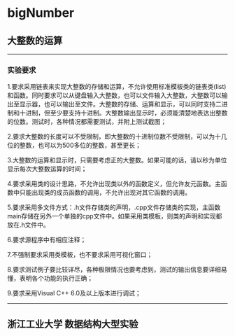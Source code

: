 # bigNumber

## 大整数的运算

----

### 实验要求
1.要求采用链表来实现大整数的存储和运算，不允许使用标准模板类的链表类(list)和函数。同时要求可以从键盘输入大整数，也可以文件输入大整数，大整数可以输出至显示器，也可以输出至文件。大整数的存储、运算和显示，可以同时支持二进制和十进制，但至少要支持十进制。大整数输出显示时，必须能清楚地表达出整数的位数。测试时，各种情况都需要测试，并附上测试截图；

2.要求大整数的长度可以不受限制，即大整数的十进制位数不受限制，可以为十几位的整数，也可以为500多位的整数，甚至更长；

3.大整数的运算和显示时，只需要考虑正的大整数。如果可能的话，请以秒为单位显示每次大整数运算的时间；

4.要求采用类的设计思路，不允许出现类以外的函数定义，但允许友元函数。主函数中只能出现类的成员函数的调用，不允许出现对其它函数的调用。

5.要求采用多文件方式：.h文件存储类的声明，.cpp文件存储类的实现，主函数main存储在另外一个单独的cpp文件中。如果采用类模板，则类的声明和实现都放在.h文件中。

6.要求源程序中有相应注释；

7.不强制要求采用类模板，也不要求采用可视化窗口；

8.要求测试例子要比较详尽，各种极限情况也要考虑到，测试的输出信息要详细易懂，表明各个功能的执行正确；

9.要求采用Visual C++ 6.0及以上版本进行调试；

----
## 浙江工业大学 数据结构大型实验

